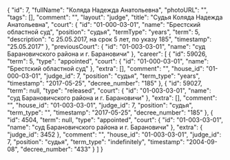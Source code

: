 {
    "id": 7,
    "fullName": "Коляда Надежда Анатольевна",
    "photoURL": "",
    "tags": [],
    "comment": "",
    "layout": "judge",
    "title": "Судья Коляда Надежда Анатольевна",
    "court": {
        "id": "01-000-03-01",
        "name": "Брестский областной суд",
        "position": "судья",
        "termType": "years",
        "term": 5,
        "description": "c 25.05.2017, на срок 5 лет, по указу 185",
        "timestamp": "25.05.2017"
    },
    "previousCourt": {
        "id": "01-003-03-01",
        "name": "суд Барановичского района и г. Барановичи"
    },
    "career": [
        {
            "id": 59026,
            "term": 5,
            "type": "appointed",
            "court": {
                "id": "01-000-03-01",
                "name": "Брестский областной суд"
            },
            "extra": [],
            "comment": "",
            "house_id": "01-000-03-01",
            "judge_id": 7,
            "position": "судья",
            "term_type": "years",
            "timestamp": "2017-05-25",
            "decree_number": "185"
        },
        {
            "id": 59027,
            "term": null,
            "type": "released",
            "court": {
                "id": "01-003-03-01",
                "name": "суд Барановичского района и г. Барановичи"
            },
            "extra": [],
            "comment": "",
            "house_id": "01-003-03-01",
            "judge_id": 7,
            "position": "судья",
            "term_type": "",
            "timestamp": "2017-05-25",
            "decree_number": "185"
        },
        {
            "id": 4504,
            "term": null,
            "type": "appointed",
            "court": {
                "id": "01-003-03-01",
                "name": "суд Барановичского района и г. Барановичи"
            },
            "extra": {
                "judge_id": 3452
            },
            "comment": "",
            "house_id": "01-003-03-01",
            "judge_id": 7,
            "position": "судья",
            "term_type": "indefinitely",
            "timestamp": "2004-09-08",
            "decree_number": "433"
        }
    ]
}